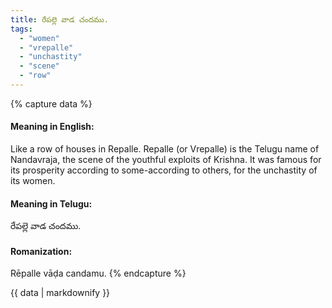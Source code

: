 ```yaml
---
title: రేపల్లె వాడ చందము.
tags:
  - "women"
  - "vrepalle"
  - "unchastity"
  - "scene"
  - "row"
---
```


{% capture data %}
#### Meaning in English:
Like a row of houses in Repalle.
Repalle (or Vrepalle) is the Telugu name of Nandavraja, the scene of the youthful exploits of Krishna.
It was famous for its prosperity according to some-according to others, for the unchastity of its women.

#### Meaning in Telugu:
రేపల్లె వాడ చందము.

#### Romanization:
Rēpalle vāḍa candamu.
{% endcapture %}

{{ data | markdownify }}

